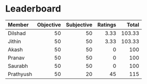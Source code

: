 Leaderboard
===========
|Member    |Objective|Subjective|Ratings|Total|
|:---------|--------:|---------:|------:|----:|
|Dilshad   |50       |50        |3.33   |103.33|
|Jithin    |50       |50        |3.33   |103.33|
|Akash     |50       |50        |0      |100  |
|Pranav    |50       |50        |0      |100  |
|Saurabh   |50       |50        |0      |100  |
|Prathyush |50       |20        |45     |115  |
